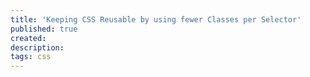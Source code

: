 ```yaml
---
title: 'Keeping CSS Reusable by using fewer Classes per Selector'
published: true
created:
description:
tags: css
---
```



